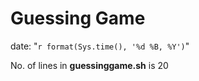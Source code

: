 # Guessing Game

date: "`r format(Sys.time(), '%d %B, %Y')`"

No. of lines in **guessinggame.sh** is 20